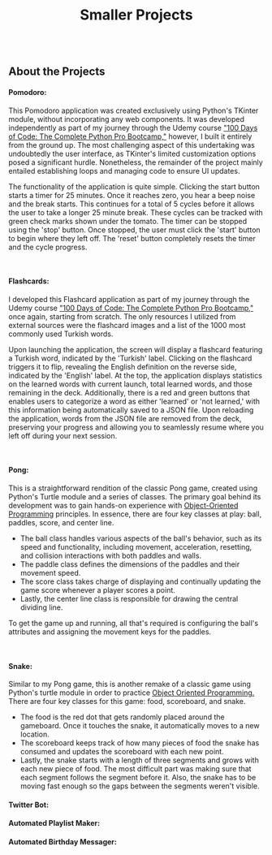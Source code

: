 <h1 align="center">Smaller Projects</h1>

<br/>
<br/>

<h2>About the Projects</h2>

<h4>Pomodoro:</h4>
<p>This Pomodoro application was created exclusively using Python's TKinter module, without incorporating any web components. It was developed independently as part of my journey through the Udemy course <ins>"100 Days of Code: The Complete Python Pro Bootcamp,"</ins> however, I built it entirely from the ground up. The most challenging aspect of this undertaking was undoubtedly the user interface, as TKinter's limited customization options posed a significant hurdle. Nonetheless, the remainder of the project mainly entailed establishing loops and managing code to ensure UI updates.</p>

<p>The functionality of the application is quite simple. Clicking the start button starts a timer for 25 minutes. Once it reaches zero, you hear a beep noise and the break starts. This continues for a total of 5 cycles before it allows the user to take a longer 25 minute break. These cycles can be tracked with green check marks shown under the tomato. The timer can be stopped using the 'stop' button. Once stopped, the user must click the 'start' button to begin where they left off. The 'reset' button completely resets the timer and the cycle progress.</p>
<br/>

<h4>Flashcards:</h4>
<p>I developed this Flashcard application as part of my journey through the Udemy course <ins>"100 Days of Code: The Complete Python Pro Bootcamp,"</ins> once again, starting from scratch. The only resources I utilized from external sources were the flashcard images and a list of the 1000 most commonly used Turkish words.</p>

<p>Upon launching the application, the screen will display a flashcard featuring a Turkish word, indicated by the 'Turkish' label. Clicking on the flashcard triggers it to flip, revealing the English definition on the reverse side, indicated by the 'English' label. At the top, the application displays statistics on the learned words with current launch, total learned words, and those remaining in the deck. Additionally, there is a red and green buttons that enables users to categorize a word as either 'learned' or 'not learned,' with this information being automatically saved to a JSON file. Upon reloading the application, words from the JSON file are removed from the deck, preserving your progress and allowing you to seamlessly resume where you left off during your next session.</p>
<br/>

<h4>Pong:</h4>
<p>This is a straightforward rendition of the classic Pong game, created using Python's Turtle module and a series of classes. The primary goal behind its development was to gain hands-on experience with <ins>Object-Oriented Programming</ins> principles. In essence, there are four key classes at play: ball, paddles, score, and center line.
<ul>
  <li>The ball class handles various aspects of the ball's behavior, such as its speed and functionality, including movement, acceleration, resetting, and collision interactions with both paddles and walls.</li>
  <li>The paddle class defines the dimensions of the paddles and their movement speed.</li>
  <li>The score class takes charge of displaying and continually updating the game score whenever a player scores a point.</li>
  <li>Lastly, the center line class is responsible for drawing the central dividing line.</li>
</ul>
To get the game up and running, all that's required is configuring the ball's attributes and assigning the movement keys for the paddles.</p>
<br/>

<h4>Snake:</h4>
<p>Similar to my Pong game, this is another remake of a classic game using Python's turtle module in order to practice <ins>Object Oriented Programming.</ins> There are four key classes for this game: food, scoreboard, and snake.
<ul>
  <li>The food is the red dot that gets randomly placed around the gameboard. Once it touches the snake, it automatically moves to a new location. </li>
  <li>The scoreboard keeps track of how many pieces of food the snake has consumed and updates the scoreboard with each new point.</li>
  <li>Lastly, the snake starts with a length of three segments and grows with each new piece of food. The most difficult part was making sure that each segment follows the segment before it. Also, the snake has to be moving fast enough so the gaps between the segments weren't visible.</li>
</ul>
</p>
<h4>Twitter Bot:</h4>
<h4>Automated Playlist Maker:</h4>
<h4>Automated Birthday Messager:</h4>
